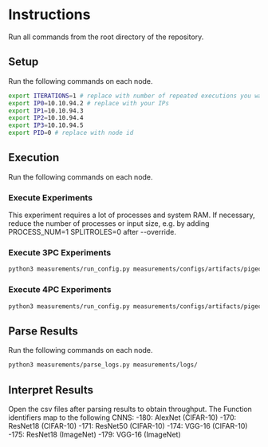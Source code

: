 # Instructions

Run all commands from the root directory of the repository.

## Setup

Run the following commands on each node.

```sh
export ITERATIONS=1 # replace with number of repeated executions you want to run
export IP0=10.10.94.2 # replace with your IPs
export IP1=10.10.94.3
export IP2=10.10.94.4
export IP3=10.10.94.5
export PID=0 # replace with node id
```

## Execution

Run the following commands on each node.

### Execute Experiments
This experiment requires a lot of processes and system RAM. If necessary, reduce the number of processes or input size, e.g. by adding PROCESS_NUM=1 SPLITROLES=0 after --override.

### Execute 3PC Experiments

```sh
python3 measurements/run_config.py measurements/configs/artifacts/pigeon/table8/table8.conf -i $ITERATIONS -a $IP0 -b $IP1 -c $IP2 -p $PID --override PROTOCOL=5 
```

### Execute 4PC Experiments
```sh
python3 measurements/run_config.py measurements/configs/artifacts/pigeon/table8 -i $ITERATIONS -a $IP0 -b $IP1 -c $IP2 -d $IP3 -p $PID --override PROTOCOL=12 
```


## Parse Results

Run the following commands on each node.

```sh
python3 measurements/parse_logs.py measurements/logs/
```

## Interpret Results

Open the csv files after parsing results to obtain throughput. The Function identifiers map to the following CNNS:
-180: AlexNet (CIFAR-10)
-170: ResNet18 (CIFAR-10)
-171: ResNet50 (CIFAR-10)
-174: VGG-16 (CIFAR-10)
-175: ResNet18 (ImageNet)
-179: VGG-16 (ImageNet)

